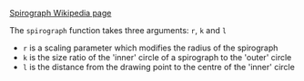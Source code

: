 [Spirograph Wikipedia page](http://en.wikipedia.org/wiki/Spirograph)

The `spirograph` function takes three arguments: `r`, `k` and `l`

* `r` is a scaling parameter which modifies the radius of the spirograph
* `k` is the size ratio of the 'inner' circle of a spirograph to the 'outer' circle
* `l` is the distance from the drawing point to the centre of the 'inner' circle